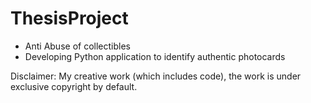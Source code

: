 # ThesisProject

- Anti Abuse of collectibles
- Developing Python application to identify authentic photocards



Disclaimer: My creative work (which includes code), the work is under exclusive copyright by default. 


